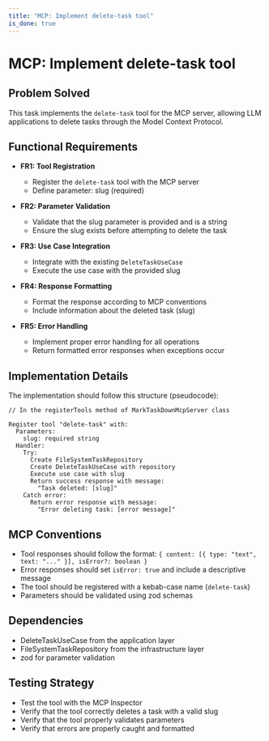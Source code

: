 ```yaml
---
title: "MCP: Implement delete-task tool"
is_done: true
---
```


# MCP: Implement delete-task tool

## Problem Solved

This task implements the `delete-task` tool for the MCP server, allowing LLM applications to delete tasks through the Model Context Protocol.

## Functional Requirements

- **FR1: Tool Registration**

  - Register the `delete-task` tool with the MCP server
  - Define parameter: slug (required)

- **FR2: Parameter Validation**

  - Validate that the slug parameter is provided and is a string
  - Ensure the slug exists before attempting to delete the task

- **FR3: Use Case Integration**

  - Integrate with the existing `DeleteTaskUseCase`
  - Execute the use case with the provided slug

- **FR4: Response Formatting**

  - Format the response according to MCP conventions
  - Include information about the deleted task (slug)

- **FR5: Error Handling**
  - Implement proper error handling for all operations
  - Return formatted error responses when exceptions occur

## Implementation Details

The implementation should follow this structure (pseudocode):

```
// In the registerTools method of MarkTaskDownMcpServer class

Register tool "delete-task" with:
  Parameters:
    slug: required string
  Handler:
    Try:
      Create FileSystemTaskRepository
      Create DeleteTaskUseCase with repository
      Execute use case with slug
      Return success response with message:
        "Task deleted: [slug]"
    Catch error:
      Return error response with message:
        "Error deleting task: [error message]"
```

## MCP Conventions

- Tool responses should follow the format: `{ content: [{ type: "text", text: "..." }], isError?: boolean }`
- Error responses should set `isError: true` and include a descriptive message
- The tool should be registered with a kebab-case name (`delete-task`)
- Parameters should be validated using zod schemas

## Dependencies

- DeleteTaskUseCase from the application layer
- FileSystemTaskRepository from the infrastructure layer
- zod for parameter validation

## Testing Strategy

- Test the tool with the MCP Inspector
- Verify that the tool correctly deletes a task with a valid slug
- Verify that the tool properly validates parameters
- Verify that errors are properly caught and formatted
